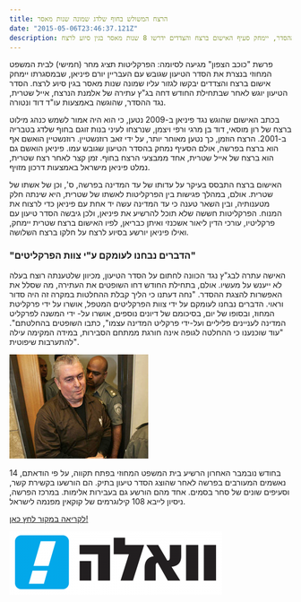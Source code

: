 ```yaml
---
title: הרצח המשולש בחוף שלדג שמונה שנות מאסר
date: "2015-05-06T23:46:37.121Z"
description: הסדר הטיעון האחרון בפרשת "כוכב הצפון", שגובש עם העבריין יורם פיניאן, יוגש מחר לביהמ"ש. במסגרת ההסדר, יימחק סעיף האישום ברצח והצדדים ידרשו 8 שנות מאסר בגין סיוע לרצח
---
```


פרשת "כוכב הצפון" מגיעה לסיומה: הפרקליטות תציג מחר (חמישי) לבית המשפט המחוזי בנצרת את הסדר הטיעון שגובש עם העבריין יורם פיניאן, שבמסגרתו יימחק אישום ברצח והצדדים יבקשו לגזור עליו שמונה שנות מאסר בגין סיוע לרצח. הסדר הטיעון יוגש לאחר שבתחילת החודש דחה בג"ץ עתירה של אלמנת הנרצח, אייל שטרית, נגד ההסדר, שהוגשה באמצעות עו"ד דוד ונטורה.

בכתב האישום שהוגש נגד פיניאן ב-2009 נטען, כי הוא היה אמור לשמש כנהג מילוט ברצח של רון מוסאי, דוד בן מרגי ורפי ויצמן, שנרצחו לעיני בנות זוגם בחוף שלדג בטבריה ב-2001. הרצח הוזמן, כך נטען מאוחר יותר, על ידי זאב רוזנשטיין. רוזנשטיין הואשם אף הוא ברצח בפרשה, אולם הסעיף נמחק בהסדר הטיעון שגובש עמו. פיניאן הואשם גם הוא ברצח של אייל שטרית, אחד ממבצעי הרצח בחוף. זמן קצר לאחר רצח שטרית, נמלט פיניאן מישראל באמצעות דרכון מזויף.

האישום ברצח התבסס בעיקר על עדותו של עד המדינה בפרשה, ס', וכן של אשתו של שטרית. אולם, במהלך פגישות בין הפרקליטות לאשתו של שטרית, היא שינתה חלק מטענותיה, ובין השאר טענה כי עד המדינה עשה יד אחת עם פיניאן כדי לרצוח את המנוח. הפרקליטות חששה שלא תוכל להרשיע את פיניאן, ולכן גיבשה הסדר טיעון עם פרקליטיו, עורכי הדין ליאור אשכנזי ואיתן כבריאן, לפיו האישום ברצח שטרית יימחק, ואילו פיניאן יורשע בסיוע לרצח על חלקו ברצח השלושה.

### "הדברים נבחנו לעומקם ע"י צוות הפרקליטים"
    
האישה עתרה לבג"ץ נגד הכוונה לחתום על הסדר הטיעון, מכיוון שלטענתה רוצח בעלה לא ייענש על מעשיו. אולם, בתחילת החודש דחו השופטים את העתירה, מה שסלל את האפשרות להצגת ההסדר. "נחה דעתנו כי הליך קבלת ההחלטות במקרה זה היה סדור וראוי. הדברים נבחנו לעומקם על ידי צוות הפרקליטים המטפל, אושרו על ידי פרקליטת המחוז, ובסופו של יום, בסיכומם של דיונים נוספים, אושרו על- ידי המשנה לפרקליט המדינה לעניינים פליליים ועל-ידי פרקליט המדינה עצמו", כתבו השופטים בהחלטתם". "עוד שוכנענו כי ההחלטה לגופה אינה חורגת ממתחם הסבירות, במידה המקימה עילה להתערבות שיפוטית".

![alt text](./1.jpg)

בחודש נובמבר האחרון הרשיע בית המשפט המחוזי בפתח תקווה, על פי הודאתם, 14 נאשמים המעורבים בפרשה לאחר שהוצג הסדר טיעון בתיק. הם הורשעו בקשירת קשר, וסעיפים שונים של סחר בסמים. אחד מהם הורשע גם בעבירות אלימות. במרכז הפרשה, ניסיון לייבא 108 קילוגרמים של קוקאין מפנמה לישראל.

 
<a class="article-logo" href="http://news.walla.co.il/?w=/10/1818658" target="_blank">לקריאה במקור לחץ כאן!</a>


<a href="http://news.walla.co.il/?w=/10/1818658" target="_blank"><img src="./walla.png"></a>
